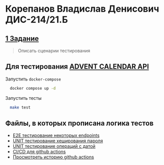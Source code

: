 # Корепанов Владислав Денисович ДИС-214/21.Б

## [1 Задание](https://github.com/vladvvlvlvdv/testing/blob/main/1_task.md)

> Описать сценарии тестирования

## Для тестирования [ADVENT CALENDAR API](https://github.com/vladvvlvlvdv/ADVENT-CALENDAR-API)

Запустить `docker-compose`

```bash
  docker compose up -d
```

Запустить тесты

```bash
  make test
```

## Файлы, в которых прописана логика тестов

- [E2E тестирование некоторых endpoints](https://github.com/vladvvlvlvdv/ADVENT-CALENDAR-API/blob/main/cmd/main_test.go)
- [UNIT тестирование хеширования пароля](https://github.com/vladvvlvlvdv/ADVENT-CALENDAR-API/blob/main/pkg/utils/bcrypt_test.go)
- [UNIT тестирование операций с датой](https://github.com/vladvvlvlvdv/ADVENT-CALENDAR-API/blob/main/pkg/utils/date_test.go)
- [CI/CD для github actions](https://github.com/vladvvlvlvdv/ADVENT-CALENDAR-API/blob/main/.github/workflows/go.yml)
- [Просмотреть историю github actions](https://github.com/vladvvlvlvdv/ADVENT-CALENDAR-API/actions)
